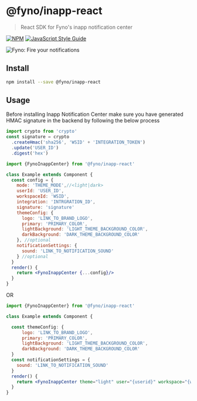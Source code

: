 # @fyno/inapp-react

> React SDK for Fyno's inapp notification center

[![NPM](https://img.shields.io/npm/v/@fyno/inapp-react.svg)](https://www.npmjs.com/package/@fyno/inapp-react) [![JavaScript Style Guide](https://img.shields.io/badge/code_style-standard-brightgreen.svg)](https://standardjs.com)

![Fyno: Fire your notifications](https://fynodev.s3.ap-south-1.amazonaws.com/others/Fyno_Banner.jpeg)

## Install

```bash
npm install --save @fyno/inapp-react
```

## Usage

Before installing Inapp Notification Center make sure you have generated HMAC signature in the backend by following the below process

```jsx
import crypto from 'crypto'
const signature = crypto
  .createHmac('sha256', 'WSID' + 'INTEGRATION_TOKEN')
  .update('USER_ID')
  .digest('hex')
```

```jsx
import {FynoInappCenter} from '@fyno/inapp-react'

class Example extends Component {
  const config = {
    mode: 'THEME_MODE',//<light|dark>
    userId: 'USER_ID',
    workspaceId: 'WSID',
    integration: 'INTRGRATION_ID',
    signature: 'signature'
    themeConfig: {
      logo: 'LINK_TO_BRAND_LOGO',
      primary: 'PRIMARY_COLOR',
      lightBackground: 'LIGHT_THEME_BACKGROUND_COLOR',
      darkBackground: 'DARK_THEME_BACKGROUND_COLOR'
    }, //optional
    notificationSettings: {
      sound: 'LINK_TO_NOTIFICATION_SOUND'
    } //optional
  }
  render() {
    return <FynoInappCenter {...config}/>
  }
}
```

OR

```jsx
import {FynoInappCenter} from '@fyno/inapp-react'

class Example extends Component {

  const themeConfig: {
      logo: 'LINK_TO_BRAND_LOGO',
      primary: 'PRIMARY_COLOR',
      lightBackground: 'LIGHT_THEME_BACKGROUND_COLOR',
      darkBackground: 'DARK_THEME_BACKGROUND_COLOR'
  }
  const notificationSettings = {
    sound: 'LINK_TO_NOTIFICATION_SOUND'
  }
  render() {
    return <FynoInappCenter theme="light" user="{userid}" workspace="{workspace_id}" integration="{integration_id}" signature="{signature generated from backend}" themeConfig={themeConfig} notificationSettings={notificationSettings}/>
  }
}
```
